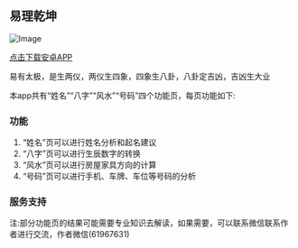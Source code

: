 ## 易理乾坤

![Image](https://image-1310015793.cos.ap-beijing.myqcloud.com/108%2A108.png)

[点击下载安卓APP](https://vkceyugu.cdn.bspapp.com/VKCEYUGU-93f00cd4-0e9f-4808-9069-c47a98b77b8f/af1d6c33-5030-4de3-bda6-52703b875bab.apk)

易有太极，是生两仪，两仪生四象，四象生八卦，八卦定吉凶，吉凶生大业

本app共有“姓名”“八字”“风水”“号码”四个功能页，每页功能如下:


### 功能

1. “姓名”页可以进行姓名分析和起名建议
2. “八字”页可以进行生辰数字的转换
3. “风水”页可以进行房屋家具方向的计算
4. “号码”页可以进行手机、车牌、车位等号码的分析

### 服务支持

注:部分功能页的结果可能需要专业知识去解读，如果需要，可以联系微信联系作者进行交流，作者微信(61967631)

